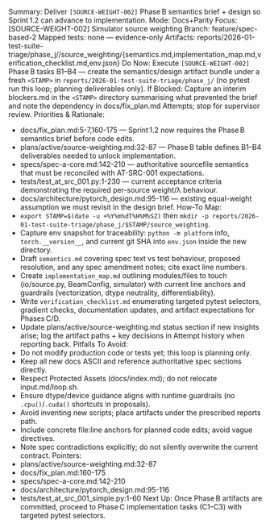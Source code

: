 Summary: Deliver `[SOURCE-WEIGHT-002]` Phase B semantics brief + design so Sprint 1.2 can advance to implementation.
Mode: Docs+Parity
Focus: [SOURCE-WEIGHT-002] Simulator source weighting
Branch: feature/spec-based-2
Mapped tests: none — evidence-only
Artifacts: reports/2026-01-test-suite-triage/phase_j/<STAMP>/source_weighting/{semantics.md,implementation_map.md,verification_checklist.md,env.json}
Do Now: Execute `[SOURCE-WEIGHT-002]` Phase B tasks B1–B4 — create the semantics/design artifact bundle under a fresh `<STAMP>` in `reports/2026-01-test-suite-triage/phase_j/` (no pytest run this loop; planning deliverables only).
If Blocked: Capture an interim blockers.md in the `<STAMP>` directory summarising what prevented the brief and note the dependency in docs/fix_plan.md Attempts; stop for supervisor review.
Priorities & Rationale:
- docs/fix_plan.md:5-7,160-175 — Sprint 1.2 now requires the Phase B semantics brief before code edits.
- plans/active/source-weighting.md:32-87 — Phase B table defines B1–B4 deliverables needed to unlock implementation.
- specs/spec-a-core.md:142-210 — authoritative sourcefile semantics that must be reconciled with AT-SRC-001 expectations.
- tests/test_at_src_001.py:1-230 — current acceptance criteria demonstrating the required per-source weight/λ behaviour.
- docs/architecture/pytorch_design.md:95-116 — existing equal-weight assumption we must revisit in the design brief.
How-To Map:
- `export STAMP=$(date -u +%Y%m%dT%H%M%SZ)` then `mkdir -p reports/2026-01-test-suite-triage/phase_j/$STAMP/source_weighting`.
- Capture env snapshot for traceability: `python -m platform` info, `torch.__version__`, and current git SHA into `env.json` inside the new directory.
- Draft `semantics.md` covering spec text vs test behaviour, proposed resolution, and any spec amendment notes; cite exact line numbers.
- Create `implementation_map.md` outlining modules/files to touch (io/source.py, BeamConfig, simulator) with current line anchors and guardrails (vectorization, dtype neutrality, differentiability).
- Write `verification_checklist.md` enumerating targeted pytest selectors, gradient checks, documentation updates, and artifact expectations for Phases C/D.
- Update plans/active/source-weighting.md status section if new insights arise; log the artifact paths + key decisions in Attempt history when reporting back.
Pitfalls To Avoid:
- Do not modify production code or tests yet; this loop is planning only.
- Keep all new docs ASCII and reference authoritative spec sections directly.
- Respect Protected Assets (docs/index.md); do not relocate input.md/loop.sh.
- Ensure dtype/device guidance aligns with runtime guardrails (no `.cpu()`/`.cuda()` shortcuts in proposals).
- Avoid inventing new scripts; place artifacts under the prescribed reports path.
- Include concrete file:line anchors for planned code edits; avoid vague directives.
- Note spec contradictions explicitly; do not silently overwrite the current contract.
Pointers:
- plans/active/source-weighting.md:32-87
- docs/fix_plan.md:160-175
- specs/spec-a-core.md:142-210
- docs/architecture/pytorch_design.md:95-116
- tests/test_at_src_001_simple.py:1-60
Next Up: Once Phase B artifacts are committed, proceed to Phase C implementation tasks (C1–C3) with targeted pytest selectors.

